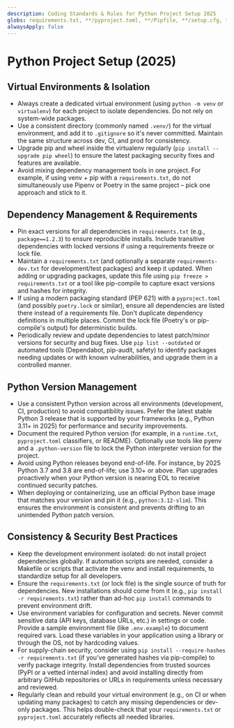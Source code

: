 ```yaml
---
description: Coding Standards & Rules for Python Project Setup 2025 
globs: requirements.txt, **/pyproject.toml, **/Pipfile, **/setup.cfg, */environment.ini 
alwaysApply: false
---
```


# Python Project Setup (2025)

## Virtual Environments & Isolation

- Always create a dedicated virtual environment (using `python -m venv` or `virtualenv`) for each project to isolate dependencies. Do not rely on system-wide packages.
- Use a consistent directory (commonly named `.venv/`) for the virtual environment, and add it to `.gitignore` so it's never committed. Maintain the same structure across dev, CI, and prod for consistency.
- Upgrade pip and wheel inside the virtualenv regularly (`pip install --upgrade pip wheel`) to ensure the latest packaging security fixes and features are available.
- Avoid mixing dependency management tools in one project. For example, if using venv + pip with a `requirements.txt`, do not simultaneously use Pipenv or Poetry in the same project – pick one approach and stick to it.

## Dependency Management & Requirements

- Pin exact versions for all dependencies in `requirements.txt` (e.g., `package==1.2.3`) to ensure reproducible installs. Include transitive dependencies with locked versions if using a requirements freeze or lock file.
- Maintain a `requirements.txt` (and optionally a separate `requirements-dev.txt` for development/test packages) and keep it updated. When adding or upgrading packages, update this file using `pip freeze > requirements.txt` or a tool like pip-compile to capture exact versions and hashes for integrity.
- If using a modern packaging standard (PEP 621) with a `pyproject.toml` (and possibly `poetry.lock` or similar), ensure all dependencies are listed there instead of a requirements file. Don't duplicate dependency definitions in multiple places. Commit the lock file (Poetry's or pip-compile's output) for deterministic builds.
- Periodically review and update dependencies to latest patch/minor versions for security and bug fixes. Use `pip list --outdated` or automated tools (Dependabot, pip-audit, safety) to identify packages needing updates or with known vulnerabilities, and upgrade them in a controlled manner.

## Python Version Management

- Use a consistent Python version across all environments (development, CI, production) to avoid compatibility issues. Prefer the latest stable Python 3 release that is supported by your frameworks (e.g., Python 3.11+ in 2025) for performance and security improvements.
- Document the required Python version (for example, in a `runtime.txt`, `pyproject.toml` classifiers, or README). Optionally use tools like pyenv and a `.python-version` file to lock the Python interpreter version for the project.
- Avoid using Python releases beyond end-of-life. For instance, by 2025 Python 3.7 and 3.8 are end-of-life; use 3.10+ or above. Plan upgrades proactively when your Python version is nearing EOL to receive continued security patches.
- When deploying or containerizing, use an official Python base image that matches your version and pin it (e.g., `python:3.12-slim`). This ensures the environment is consistent and prevents drifting to an unintended Python patch version.

## Consistency & Security Best Practices

- Keep the development environment isolated: do not install project dependencies globally. If automation scripts are needed, consider a Makefile or scripts that activate the venv and install requirements, to standardize setup for all developers.
- Ensure the `requirements.txt` (or lock file) is the single source of truth for dependencies. New installations should come from it (e.g., `pip install -r requirements.txt`) rather than ad-hoc `pip install` commands to prevent environment drift.
- Use environment variables for configuration and secrets. Never commit sensitive data (API keys, database URLs, etc.) in settings or code. Provide a sample environment file (like `.env.example`) to document required vars. Load these variables in your application using a library or through the OS, not by hardcoding values.
- For supply-chain security, consider using `pip install --require-hashes -r requirements.txt` (if you've generated hashes via pip-compile) to verify package integrity. Install dependencies from trusted sources (PyPI or a vetted internal index) and avoid installing directly from arbitrary GitHub repositories or URLs in requirements unless necessary and reviewed.
- Regularly clean and rebuild your virtual environment (e.g., on CI or when updating many packages) to catch any missing dependencies or dev-only packages. This helps double-check that your `requirements.txt` or `pyproject.toml` accurately reflects all needed libraries.